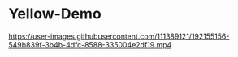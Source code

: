 # Yellow-Demo



https://user-images.githubusercontent.com/111389121/192155156-549b839f-3b4b-4dfc-8588-335004e2df19.mp4

